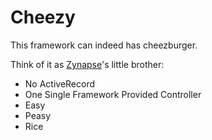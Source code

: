 Cheezy
======

This framework can indeed has cheezburger.

Think of it as [Zynapse][]'s little brother:

* No ActiveRecord
* One Single Framework Provided Controller
* Easy
* Peasy
* Rice

[Zynapse]: http://github.com/jimeh/zynapse/